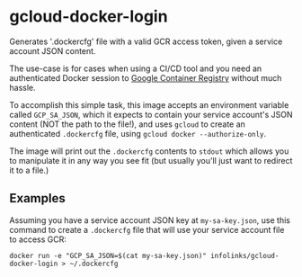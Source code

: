 # gcloud-docker-login

Generates '.dockercfg' file with a valid GCR access token, given a
service account JSON content.

The use-case is for cases when using a CI/CD tool and you need an
authenticated Docker session to [Google Container Registry](https://cloud.google.com/container-registry/)
without much hassle.

To accomplish this simple task, this image accepts an environment
variable called `GCP_SA_JSON`, which it expects to contain your service
account's JSON content (NOT the path to the file!), and uses `gcloud` to
create an authenticated `.dockercfg` file, using
`gcloud docker --authorize-only`.

The image will print out the `.dockercfg` contents to `stdout` which
allows you to manipulate it in any way you see fit (but usually you'll
just want to redirect it to a file.)

## Examples

Assuming you have a service account JSON key at `my-sa-key.json`, use
this command to create a `.dockercfg` file that will use your service
account file to access GCR:

    docker run -e "GCP_SA_JSON=$(cat my-sa-key.json)" infolinks/gcloud-docker-login > ~/.dockercfg
